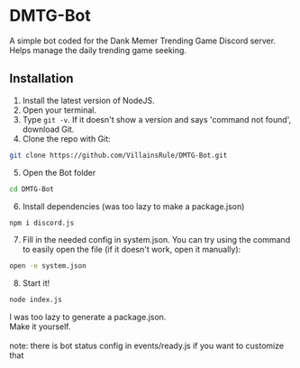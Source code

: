 # DMTG-Bot
A simple bot coded for the Dank Memer Trending Game Discord server.<br>
Helps manage the daily trending game seeking.

## Installation
1. Install the latest version of NodeJS.
2. Open your terminal.
3. Type `git -v`. If it doesn't show a version and says 'command not found', download Git.
4. Clone the repo with Git:
```bash
git clone https://github.com/VillainsRule/DMTG-Bot.git
```
5. Open the Bot folder
```bash
cd DMTG-Bot
```
6. Install dependencies (was too lazy to make a package.json)
```bash
npm i discord.js
```
7. Fill in the needed config in system.json. You can try using the command to easily open the file (if it doesn't work, open it manually):
```bash
open -e system.json
```
8. Start it!
```bash
node index.js
```

I was too lazy to generate a package.json.<br>
Make it yourself.
<br>
<br>
note: there is bot status config in events/ready.js if you want to customize that
